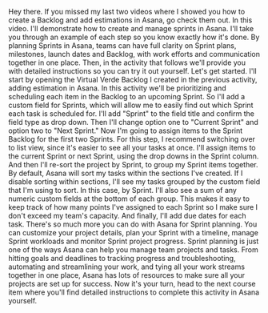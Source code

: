 Hey there. If you missed my last two videos where I showed you how to create a
Backlog and add estimations in Asana, go check them out. In this video. I'll
demonstrate how to create and manage sprints in Asana. I'll take you through an
example of each step so you know exactly how it's done. By planning Sprints in
Asana, teams can have full clarity on Sprint plans, milestones, launch dates and
Backlog, with work efforts and communication together in one place. Then, in the
activity that follows we'll provide you with detailed instructions so you can
try it out yourself. Let's get started. I'll start by opening the Virtual Verde
Backlog I created in the previous activity, adding estimation in Asana. In this
activity we'll be prioritizing and scheduling each item in the Backlog to an
upcoming Sprint. So I'll add a custom field for Sprints, which will allow me to
easily find out which Sprint each task is scheduled for. I'll add "Sprint" to
the field title and confirm the field type as drop down. Then I'll change option
one to "Current Sprint" and option two to "Next Sprint." Now I'm going to assign
items to the Sprint Backlog for the first two Sprints. For this step, I
recommend switching over to list view, since it's easier to see all your tasks
at once. I'll assign items to the current Sprint or next Sprint, using the drop
downs in the Sprint column. And then I'll re-sort the project by Sprint, to
group my Sprint items together. By default, Asana will sort my tasks within the
sections I've created. If I disable sorting within sections, I'll see my tasks
grouped by the custom field that I'm using to sort. In this case, by Sprint.
I'll also see a sum of any numeric custom fields at the bottom of each group.
This makes it easy to keep track of how many points I've assigned to each Sprint
so I make sure I don't exceed my team's capacity. And finally, I'll add due
dates for each task. There's so much more you can do with Asana for Sprint
planning. You can customize your project details, plan your Sprint with a
timeline, manage Sprint workloads and monitor Sprint project progress. Sprint
planning is just one of the ways Asana can help you manage team projects and
tasks. From hitting goals and deadlines to tracking progress and
troubleshooting, automating and streamlining your work, and tying all your work
streams together in one place, Asana has lots of resources to make sure all your
projects are set up for success. Now it's your turn, head to the next course
item where you'll find detailed instructions to complete this activity in Asana
yourself.